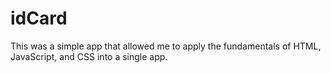 # idCard
This was a simple app that allowed me to apply the fundamentals of HTML, JavaScript, and CSS into a single app.
